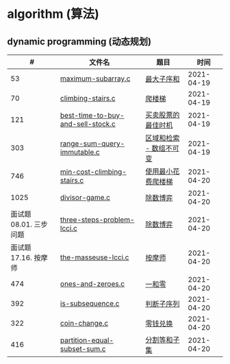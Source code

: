 # algorithm (算法)

## dynamic programming (动态规划)

|  #  | 文件名 | 题目 | 时间 |
|-----|-----|-----| -----|
|  53   |  [maximum-subarray.c](dynamic_programming/maximum-subarray.c)   |   [最大子序和](https://leetcode-cn.com/problems/maximum-subarray/submissions/)     | 2021-04-19|
|  70   |  [climbing-stairs.c](dynamic_programming/climbing-stairs.c)   |   [爬楼梯](https://leetcode-cn.com/problems/climbing-stairs/)    |  2021-04-19|
|  121   |  [best-time-to-buy-and-sell-stock.c](dynamic_programming/best-time-to-buy-and-sell-stock.c)   |   [买卖股票的最佳时机](https://leetcode-cn.com/problems/best-time-to-buy-and-sell-stock/)    |  2021-04-19|
|  303   |  [range-sum-query-immutable.c](dynamic_programming/range-sum-query-immutable.c)   |   [区域和检索 - 数组不可变](https://leetcode-cn.com/problems/range-sum-query-immutable/)    |  2021-04-19|
|  746   |  [min-cost-climbing-stairs.c](dynamic_programming/min-cost-climbing-stairs.c)   |   [使用最小花费爬楼梯](https://leetcode-cn.com/problems/min-cost-climbing-stairs/)    |  2021-04-20|
|  1025   |  [divisor-game.c](dynamic_programming/divisor-game.c)   |   [除数博弈](https://leetcode-cn.com/problems/divisor-game/)    |  2021-04-20|
|  面试题 08.01. 三步问题   |  [three-steps-problem-lcci.c](dynamic_programming/three-steps-problem-lcci.c)   |   [除数博弈](https://leetcode-cn.com/problems/three-steps-problem-lcci/)    |  2021-04-20|
|  面试题 17.16. 按摩师   |  [the-masseuse-lcci.c](dynamic_programming/the-masseuse-lcci.c)   |   [按摩师](https://leetcode-cn.com/problems/the-masseuse-lcci/)    |  2021-04-20|
|  474   |  [ones-and-zeroes.c](dynamic_programming/ones-and-zeroes.c)   |   [一和零](https://leetcode-cn.com/problems/ones-and-zeroes.c/)    |  2021-04-20|
|  392   |  [is-subsequence.c](dynamic_programming/is-subsequence.c)   |   [判断子序列](https://leetcode-cn.com/problems/is-subsequence/)    |  2021-04-20|
|  322   |  [coin-change.c](dynamic_programming/coin-change.c)   |   [零钱兑换](https://leetcode-cn.com/problems/coin-change/)    |  2021-04-20|
|  416   |  [partition-equal-subset-sum.c](dynamic_programming/partition-equal-subset-sum.c)   |   [分割等和子集](https://leetcode-cn.com/problems/partition-equal-subset-sum/)    |  2021-04-20|
